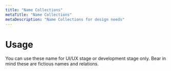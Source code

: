 ```yaml
---
title: "Name Collections"
metaTitle: "Name Collections"
metaDescription: "Name Collections for design needs"
---
```


# Usage
You can use these name for UI/UX stage or development stage only. Bear in mind these are fictious names and relations.
